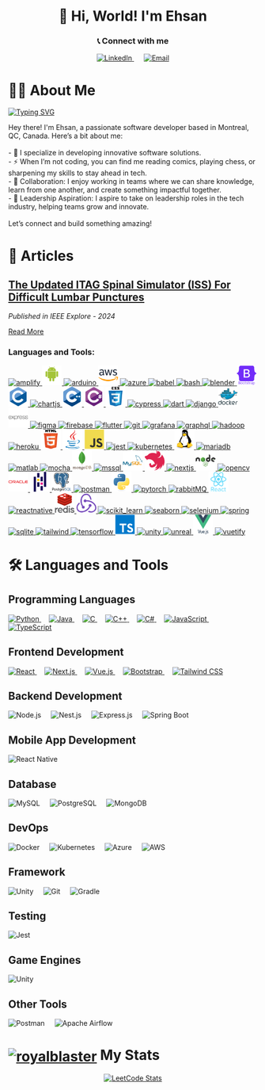 <!--
**royalblaster/royalblaster** is a ✨ _special_ ✨ repository because its `README.md` (this file) appears on your GitHub profile.

Here are some ideas to get you started:

- 🔭 I’m currently working on ...
- 🌱 I’m currently learning ...
- 👯 I’m looking to collaborate on ...
- 🤔 I’m looking for help with ...
- 💬 Ask me about ...
- 📫 How to reach me: ...
- 😄 Pronouns: ...
- ⚡ Fun fact: ...
-->


<div align="center">
  <h1 align="center"> 👋 Hi, World! I'm Ehsan</h1>

  <h3>📞 Connect with me</h3>
  
  <p>
    <a href="https://www.linkedin.com/in/your-linkedin-profile" target="_blank">
      <img src="https://cdn.jsdelivr.net/gh/devicons/devicon/icons/linkedin/linkedin-original.svg" alt="LinkedIn" width="40" />
    </a>
    <a href="mailto:your.email@example.com" target="_blank" style="margin-left: 20px;">
      <img src="https://cdn-icons-png.flaticon.com/512/732/732200.png" alt="Email" width="40" />
    </a>
  </p>
</div>




# 👩‍💻 About Me


[![Typing SVG](https://readme-typing-svg.herokuapp.com?font=Fira+Code&pause=1000&color=36BCF7&width=500&lines=Software+Engineer+%7C+Full+Stack+Developer;Passionate+about+Web+Development;Lifelong+Learner)](https://git.io/typing-svg)


<p align="left">
  Hey there! I'm Ehsan, a passionate software developer based in Montreal, QC, Canada. Here’s a bit about me: <br><br>
  - 🔭 I specialize in developing innovative software solutions. <br>
  - ⚡ When I’m not coding, you can find me reading comics, playing chess, or sharpening my skills to stay ahead in tech. <br>
  - 🤝 Collaboration: I enjoy working in teams where we can share knowledge, learn from one another, and create something impactful together. <br>
  - 🌟 Leadership Aspiration: I aspire to take on leadership roles in the tech industry, helping teams grow and innovate. <br><br>
  Let’s connect and build something amazing!
</p>


# 📝 Articles

## [The Updated ITAG Spinal Simulator (ISS) For Difficult Lumbar Punctures](https://ieeexplore.ieee.org/document/10782842)
*Published in IEEE Explore - 2024*

[Read More](https://ieeexplore.ieee.org/document/10782842)




<h3 align="left">Languages and Tools:</h3>
<p align="left"> <a href="https://aws.amazon.com/amplify/" target="_blank" rel="noreferrer"> <img src="https://docs.amplify.aws/assets/logo-dark.svg" alt="amplify" width="40" height="40"/> </a> <a href="https://developer.android.com" target="_blank" rel="noreferrer"> <img src="https://raw.githubusercontent.com/devicons/devicon/master/icons/android/android-original-wordmark.svg" alt="android" width="40" height="40"/> </a> <a href="https://www.arduino.cc/" target="_blank" rel="noreferrer"> <img src="https://cdn.worldvectorlogo.com/logos/arduino-1.svg" alt="arduino" width="40" height="40"/> </a> <a href="https://aws.amazon.com" target="_blank" rel="noreferrer"> <img src="https://raw.githubusercontent.com/devicons/devicon/master/icons/amazonwebservices/amazonwebservices-original-wordmark.svg" alt="aws" width="40" height="40"/> </a> <a href="https://azure.microsoft.com/en-in/" target="_blank" rel="noreferrer"> <img src="https://www.vectorlogo.zone/logos/microsoft_azure/microsoft_azure-icon.svg" alt="azure" width="40" height="40"/> </a> <a href="https://babeljs.io/" target="_blank" rel="noreferrer"> <img src="https://www.vectorlogo.zone/logos/babeljs/babeljs-icon.svg" alt="babel" width="40" height="40"/> </a> <a href="https://www.gnu.org/software/bash/" target="_blank" rel="noreferrer"> <img src="https://www.vectorlogo.zone/logos/gnu_bash/gnu_bash-icon.svg" alt="bash" width="40" height="40"/> </a> <a href="https://www.blender.org/" target="_blank" rel="noreferrer"> <img src="https://download.blender.org/branding/community/blender_community_badge_white.svg" alt="blender" width="40" height="40"/> </a> <a href="https://getbootstrap.com" target="_blank" rel="noreferrer"> <img src="https://raw.githubusercontent.com/devicons/devicon/master/icons/bootstrap/bootstrap-plain-wordmark.svg" alt="bootstrap" width="40" height="40"/> </a> <a href="https://www.cprogramming.com/" target="_blank" rel="noreferrer"> <img src="https://raw.githubusercontent.com/devicons/devicon/master/icons/c/c-original.svg" alt="c" width="40" height="40"/> </a> <a href="https://www.chartjs.org" target="_blank" rel="noreferrer"> <img src="https://www.chartjs.org/media/logo-title.svg" alt="chartjs" width="40" height="40"/> </a> <a href="https://www.w3schools.com/cpp/" target="_blank" rel="noreferrer"> <img src="https://raw.githubusercontent.com/devicons/devicon/master/icons/cplusplus/cplusplus-original.svg" alt="cplusplus" width="40" height="40"/> </a> <a href="https://www.w3schools.com/cs/" target="_blank" rel="noreferrer"> <img src="https://raw.githubusercontent.com/devicons/devicon/master/icons/csharp/csharp-original.svg" alt="csharp" width="40" height="40"/> </a> <a href="https://www.w3schools.com/css/" target="_blank" rel="noreferrer"> <img src="https://raw.githubusercontent.com/devicons/devicon/master/icons/css3/css3-original-wordmark.svg" alt="css3" width="40" height="40"/> </a> <a href="https://www.cypress.io" target="_blank" rel="noreferrer"> <img src="https://raw.githubusercontent.com/simple-icons/simple-icons/6e46ec1fc23b60c8fd0d2f2ff46db82e16dbd75f/icons/cypress.svg" alt="cypress" width="40" height="40"/> </a> <a href="https://dart.dev" target="_blank" rel="noreferrer"> <img src="https://www.vectorlogo.zone/logos/dartlang/dartlang-icon.svg" alt="dart" width="40" height="40"/> </a> <a href="https://www.djangoproject.com/" target="_blank" rel="noreferrer"> <img src="https://cdn.worldvectorlogo.com/logos/django.svg" alt="django" width="40" height="40"/> </a> <a href="https://www.docker.com/" target="_blank" rel="noreferrer"> <img src="https://raw.githubusercontent.com/devicons/devicon/master/icons/docker/docker-original-wordmark.svg" alt="docker" width="40" height="40"/> </a> <a href="https://expressjs.com" target="_blank" rel="noreferrer"> <img src="https://raw.githubusercontent.com/devicons/devicon/master/icons/express/express-original-wordmark.svg" alt="express" width="40" height="40"/> </a> <a href="https://www.figma.com/" target="_blank" rel="noreferrer"> <img src="https://www.vectorlogo.zone/logos/figma/figma-icon.svg" alt="figma" width="40" height="40"/> </a> <a href="https://firebase.google.com/" target="_blank" rel="noreferrer"> <img src="https://www.vectorlogo.zone/logos/firebase/firebase-icon.svg" alt="firebase" width="40" height="40"/> </a> <a href="https://flutter.dev" target="_blank" rel="noreferrer"> <img src="https://www.vectorlogo.zone/logos/flutterio/flutterio-icon.svg" alt="flutter" width="40" height="40"/> </a> <a href="https://git-scm.com/" target="_blank" rel="noreferrer"> <img src="https://www.vectorlogo.zone/logos/git-scm/git-scm-icon.svg" alt="git" width="40" height="40"/> </a> <a href="https://grafana.com" target="_blank" rel="noreferrer"> <img src="https://www.vectorlogo.zone/logos/grafana/grafana-icon.svg" alt="grafana" width="40" height="40"/> </a> <a href="https://graphql.org" target="_blank" rel="noreferrer"> <img src="https://www.vectorlogo.zone/logos/graphql/graphql-icon.svg" alt="graphql" width="40" height="40"/> </a> <a href="https://hadoop.apache.org/" target="_blank" rel="noreferrer"> <img src="https://www.vectorlogo.zone/logos/apache_hadoop/apache_hadoop-icon.svg" alt="hadoop" width="40" height="40"/> </a> <a href="https://heroku.com" target="_blank" rel="noreferrer"> <img src="https://www.vectorlogo.zone/logos/heroku/heroku-icon.svg" alt="heroku" width="40" height="40"/> </a> <a href="https://www.w3.org/html/" target="_blank" rel="noreferrer"> <img src="https://raw.githubusercontent.com/devicons/devicon/master/icons/html5/html5-original-wordmark.svg" alt="html5" width="40" height="40"/> </a> <a href="https://www.java.com" target="_blank" rel="noreferrer"> <img src="https://raw.githubusercontent.com/devicons/devicon/master/icons/java/java-original.svg" alt="java" width="40" height="40"/> </a> <a href="https://developer.mozilla.org/en-US/docs/Web/JavaScript" target="_blank" rel="noreferrer"> <img src="https://raw.githubusercontent.com/devicons/devicon/master/icons/javascript/javascript-original.svg" alt="javascript" width="40" height="40"/> </a> <a href="https://jestjs.io" target="_blank" rel="noreferrer"> <img src="https://www.vectorlogo.zone/logos/jestjsio/jestjsio-icon.svg" alt="jest" width="40" height="40"/> </a> <a href="https://kubernetes.io" target="_blank" rel="noreferrer"> <img src="https://www.vectorlogo.zone/logos/kubernetes/kubernetes-icon.svg" alt="kubernetes" width="40" height="40"/> </a> <a href="https://www.linux.org/" target="_blank" rel="noreferrer"> <img src="https://raw.githubusercontent.com/devicons/devicon/master/icons/linux/linux-original.svg" alt="linux" width="40" height="40"/> </a> <a href="https://mariadb.org/" target="_blank" rel="noreferrer"> <img src="https://www.vectorlogo.zone/logos/mariadb/mariadb-icon.svg" alt="mariadb" width="40" height="40"/> </a> <a href="https://www.mathworks.com/" target="_blank" rel="noreferrer"> <img src="https://upload.wikimedia.org/wikipedia/commons/2/21/Matlab_Logo.png" alt="matlab" width="40" height="40"/> </a> <a href="https://mochajs.org" target="_blank" rel="noreferrer"> <img src="https://www.vectorlogo.zone/logos/mochajs/mochajs-icon.svg" alt="mocha" width="40" height="40"/> </a> <a href="https://www.mongodb.com/" target="_blank" rel="noreferrer"> <img src="https://raw.githubusercontent.com/devicons/devicon/master/icons/mongodb/mongodb-original-wordmark.svg" alt="mongodb" width="40" height="40"/> </a> <a href="https://www.microsoft.com/en-us/sql-server" target="_blank" rel="noreferrer"> <img src="https://www.svgrepo.com/show/303229/microsoft-sql-server-logo.svg" alt="mssql" width="40" height="40"/> </a> <a href="https://www.mysql.com/" target="_blank" rel="noreferrer"> <img src="https://raw.githubusercontent.com/devicons/devicon/master/icons/mysql/mysql-original-wordmark.svg" alt="mysql" width="40" height="40"/> </a> <a href="https://nestjs.com/" target="_blank" rel="noreferrer"> <img src="https://raw.githubusercontent.com/devicons/devicon/master/icons/nestjs/nestjs-plain.svg" alt="nestjs" width="40" height="40"/> </a> <a href="https://nextjs.org/" target="_blank" rel="noreferrer"> <img src="https://cdn.worldvectorlogo.com/logos/nextjs-2.svg" alt="nextjs" width="40" height="40"/> </a> <a href="https://nodejs.org" target="_blank" rel="noreferrer"> <img src="https://raw.githubusercontent.com/devicons/devicon/master/icons/nodejs/nodejs-original-wordmark.svg" alt="nodejs" width="40" height="40"/> </a> <a href="https://opencv.org/" target="_blank" rel="noreferrer"> <img src="https://www.vectorlogo.zone/logos/opencv/opencv-icon.svg" alt="opencv" width="40" height="40"/> </a> <a href="https://www.oracle.com/" target="_blank" rel="noreferrer"> <img src="https://raw.githubusercontent.com/devicons/devicon/master/icons/oracle/oracle-original.svg" alt="oracle" width="40" height="40"/> </a> <a href="https://pandas.pydata.org/" target="_blank" rel="noreferrer"> <img src="https://raw.githubusercontent.com/devicons/devicon/2ae2a900d2f041da66e950e4d48052658d850630/icons/pandas/pandas-original.svg" alt="pandas" width="40" height="40"/> </a> <a href="https://www.postgresql.org" target="_blank" rel="noreferrer"> <img src="https://raw.githubusercontent.com/devicons/devicon/master/icons/postgresql/postgresql-original-wordmark.svg" alt="postgresql" width="40" height="40"/> </a> <a href="https://postman.com" target="_blank" rel="noreferrer"> <img src="https://www.vectorlogo.zone/logos/getpostman/getpostman-icon.svg" alt="postman" width="40" height="40"/> </a> <a href="https://www.python.org" target="_blank" rel="noreferrer"> <img src="https://raw.githubusercontent.com/devicons/devicon/master/icons/python/python-original.svg" alt="python" width="40" height="40"/> </a> <a href="https://pytorch.org/" target="_blank" rel="noreferrer"> <img src="https://www.vectorlogo.zone/logos/pytorch/pytorch-icon.svg" alt="pytorch" width="40" height="40"/> </a> <a href="https://www.rabbitmq.com" target="_blank" rel="noreferrer"> <img src="https://www.vectorlogo.zone/logos/rabbitmq/rabbitmq-icon.svg" alt="rabbitMQ" width="40" height="40"/> </a> <a href="https://reactjs.org/" target="_blank" rel="noreferrer"> <img src="https://raw.githubusercontent.com/devicons/devicon/master/icons/react/react-original-wordmark.svg" alt="react" width="40" height="40"/> </a> <a href="https://reactnative.dev/" target="_blank" rel="noreferrer"> <img src="https://reactnative.dev/img/header_logo.svg" alt="reactnative" width="40" height="40"/> </a> <a href="https://redis.io" target="_blank" rel="noreferrer"> <img src="https://raw.githubusercontent.com/devicons/devicon/master/icons/redis/redis-original-wordmark.svg" alt="redis" width="40" height="40"/> </a> <a href="https://redux.js.org" target="_blank" rel="noreferrer"> <img src="https://raw.githubusercontent.com/devicons/devicon/master/icons/redux/redux-original.svg" alt="redux" width="40" height="40"/> </a> <a href="https://scikit-learn.org/" target="_blank" rel="noreferrer"> <img src="https://upload.wikimedia.org/wikipedia/commons/0/05/Scikit_learn_logo_small.svg" alt="scikit_learn" width="40" height="40"/> </a> <a href="https://seaborn.pydata.org/" target="_blank" rel="noreferrer"> <img src="https://seaborn.pydata.org/_images/logo-mark-lightbg.svg" alt="seaborn" width="40" height="40"/> </a> <a href="https://www.selenium.dev" target="_blank" rel="noreferrer"> <img src="https://raw.githubusercontent.com/detain/svg-logos/780f25886640cef088af994181646db2f6b1a3f8/svg/selenium-logo.svg" alt="selenium" width="40" height="40"/> </a> <a href="https://spring.io/" target="_blank" rel="noreferrer"> <img src="https://www.vectorlogo.zone/logos/springio/springio-icon.svg" alt="spring" width="40" height="40"/> </a> <a href="https://www.sqlite.org/" target="_blank" rel="noreferrer"> <img src="https://www.vectorlogo.zone/logos/sqlite/sqlite-icon.svg" alt="sqlite" width="40" height="40"/> </a> <a href="https://tailwindcss.com/" target="_blank" rel="noreferrer"> <img src="https://www.vectorlogo.zone/logos/tailwindcss/tailwindcss-icon.svg" alt="tailwind" width="40" height="40"/> </a> <a href="https://www.tensorflow.org" target="_blank" rel="noreferrer"> <img src="https://www.vectorlogo.zone/logos/tensorflow/tensorflow-icon.svg" alt="tensorflow" width="40" height="40"/> </a> <a href="https://www.typescriptlang.org/" target="_blank" rel="noreferrer"> <img src="https://raw.githubusercontent.com/devicons/devicon/master/icons/typescript/typescript-original.svg" alt="typescript" width="40" height="40"/> </a> <a href="https://unity.com/" target="_blank" rel="noreferrer"> <img src="https://www.vectorlogo.zone/logos/unity3d/unity3d-icon.svg" alt="unity" width="40" height="40"/> </a> <a href="https://unrealengine.com/" target="_blank" rel="noreferrer"> <img src="https://raw.githubusercontent.com/kenangundogan/fontisto/036b7eca71aab1bef8e6a0518f7329f13ed62f6b/icons/svg/brand/unreal-engine.svg" alt="unreal" width="40" height="40"/> </a> <a href="https://vuejs.org/" target="_blank" rel="noreferrer"> <img src="https://raw.githubusercontent.com/devicons/devicon/master/icons/vuejs/vuejs-original-wordmark.svg" alt="vuejs" width="40" height="40"/> </a> <a href="https://vuetifyjs.com/en/" target="_blank" rel="noreferrer"> <img src="https://bestofjs.org/logos/vuetify.svg" alt="vuetify" width="40" height="40"/> </a> </p>



# 🛠 Languages and Tools

## Programming Languages

<p>
  <a href="https://www.python.org/" target="_blank" rel="noopener noreferrer">
    <img src="https://cdn.jsdelivr.net/gh/devicons/devicon/icons/python/python-original.svg" height="40" alt="Python" />
  </a>
  <img width="12" />
  <a href="https://www.java.com/" target="_blank" rel="noopener noreferrer">
    <img src="https://cdn.jsdelivr.net/gh/devicons/devicon/icons/java/java-original.svg" height="40" alt="Java" />
  </a>
  <img width="12" />
  <a href="https://en.wikipedia.org/wiki/C_(programming_language)" target="_blank" rel="noopener noreferrer">
    <img src="https://cdn.jsdelivr.net/gh/devicons/devicon/icons/c/c-original.svg" height="40" alt="C" />
  </a>
  <img width="12" />
  <a href="https://cplusplus.com/" target="_blank" rel="noopener noreferrer">
    <img src="https://cdn.jsdelivr.net/gh/devicons/devicon/icons/cplusplus/cplusplus-original.svg" height="40" alt="C++" />
  </a>
  <img width="12" />
  <a href="https://learn.microsoft.com/en-us/dotnet/csharp/" target="_blank" rel="noopener noreferrer">
    <img src="https://cdn.jsdelivr.net/gh/devicons/devicon/icons/csharp/csharp-original.svg" height="40" alt="C#" />
  </a>
  <img width="12" />
  <a href="https://developer.mozilla.org/en-US/docs/Web/JavaScript" target="_blank" rel="noopener noreferrer">
    <img src="https://cdn.jsdelivr.net/gh/devicons/devicon/icons/javascript/javascript-original.svg" height="40" alt="JavaScript" />
  </a>
  <img width="12" />
  <a href="https://www.typescriptlang.org/" target="_blank" rel="noopener noreferrer">
    <img src="https://cdn.jsdelivr.net/gh/devicons/devicon/icons/typescript/typescript-original.svg" height="40" alt="TypeScript" />
  </a>
</p>

## Frontend Development

<p>
  <a href="https://react.dev/" target="_blank" rel="noopener noreferrer">
    <img src="https://cdn.jsdelivr.net/gh/devicons/devicon/icons/react/react-original.svg" height="40" alt="React" />
  </a>
  <img width="12" />
  <a href="https://nextjs.org/" target="_blank" rel="noopener noreferrer">
    <img src="https://cdn.jsdelivr.net/gh/devicons/devicon@latest/icons/nextjs/nextjs-original.svg" height="40" alt="Next.js"/>
  </a>
  <img width="12" />
  <a href="https://vuejs.org/" target="_blank" rel="noopener noreferrer">
    <img src="https://cdn.jsdelivr.net/gh/devicons/devicon/icons/vuejs/vuejs-original.svg" height="40" alt="Vue.js" />
  </a>
  <img width="12" />
  <a href="https://getbootstrap.com/" target="_blank" rel="noopener noreferrer">
    <img src="https://cdn.jsdelivr.net/gh/devicons/devicon/icons/bootstrap/bootstrap-plain.svg" height="40" alt="Bootstrap" />
  </a>
  <img width="12" />
  <a href="https://tailwindcss.com/" target="_blank" rel="noopener noreferrer">
    <img src="https://cdn.jsdelivr.net/gh/devicons/devicon@latest/icons/tailwindcss/tailwindcss-original.svg"  height="40" alt="Tailwind CSS" />
  </a>
</p>


## Backend Development

<p> <img src="https://cdn.jsdelivr.net/gh/devicons/devicon/icons/nodejs/nodejs-original.svg" height="40" alt="Node.js" /> <img width="12" /> 
            <img src="https://cdn.jsdelivr.net/gh/devicons/devicon@latest/icons/nestjs/nestjs-original.svg" height="40" alt="Nest.js" />
          <img width="12" /> 
            <img src="https://cdn.jsdelivr.net/gh/devicons/devicon@latest/icons/express/express-original.svg" height="40" alt="Express.js"  />
           <img width="12" /> <img src="https://cdn.jsdelivr.net/gh/devicons/devicon/icons/spring/spring-original.svg" height="40" alt="Spring Boot" /> </p>


## Mobile App Development

<p> <img src="https://cdn.jsdelivr.net/gh/devicons/devicon/icons/react/react-original.svg" height="40" alt="React Native" /> </p>


## Database

<p> <img src="https://cdn.jsdelivr.net/gh/devicons/devicon/icons/mysql/mysql-original-wordmark.svg" height="40" alt="MySQL" /> <img width="12" /> <img src="https://cdn.jsdelivr.net/gh/devicons/devicon/icons/postgresql/postgresql-original-wordmark.svg" height="40" alt="PostgreSQL" /> <img width="12" /> <img src="https://cdn.jsdelivr.net/gh/devicons/devicon/icons/mongodb/mongodb-original-wordmark.svg" height="40" alt="MongoDB" /> </p>


## DevOps

<p> <img src="https://cdn.jsdelivr.net/gh/devicons/devicon/icons/docker/docker-original.svg" height="40" alt="Docker" /> <img width="12" /> <img src="https://cdn.jsdelivr.net/gh/devicons/devicon/icons/kubernetes/kubernetes-plain.svg" height="40" alt="Kubernetes" /> <img width="12" /> <img src="https://cdn.jsdelivr.net/gh/devicons/devicon/icons/azure/azure-original.svg" height="40" alt="Azure" /> <img width="12" /> <img src="https://cdn.jsdelivr.net/gh/devicons/devicon/icons/amazonwebservices/amazonwebservices-original-wordmark.svg" height="40" alt="AWS" /> </p>


## Framework

<p> <img src="https://cdn.jsdelivr.net/gh/devicons/devicon/icons/unity/unity-original.svg" height="40" alt="Unity" /> <img width="12" /> <img src="https://cdn.jsdelivr.net/gh/devicons/devicon/icons/git/git-original.svg" height="40" alt="Git" /> <img width="12" /> 
            <img src="https://cdn.jsdelivr.net/gh/devicons/devicon@latest/icons/gradle/gradle-original.svg" height="40" alt="Gradle"/>
          </p>


## Testing

<p> <img src="https://cdn.jsdelivr.net/gh/devicons/devicon/icons/jest/jest-plain.svg" height="40" alt="Jest" /> </p>

## Game Engines

<p> <img src="https://cdn.jsdelivr.net/gh/devicons/devicon@latest/icons/unity/unity-original.svg" height="40" alt="Unity"  /> </p>


## Other Tools

<p> <img src="https://cdn.jsdelivr.net/gh/devicons/devicon/icons/postman/postman-original.svg" height="40" alt="Postman" /> <img width="12" /> <img src="https://cdn.jsdelivr.net/gh/devicons/devicon/icons/apache/apache-original.svg" height="40" alt="Apache Airflow" /> </p>



<h1 align="left"> <a href="https://www.leetcode.com/royalblaster" target="blank"><img align="center" src="https://raw.githubusercontent.com/rahuldkjain/github-profile-readme-generator/master/src/images/icons/Social/leet-code.svg" alt="royalblaster" height="30" width="40" /></a>   My Stats </h1>


<div align="center">
  <a href="https://leetcode.com/royalblaster/">
    <img src="https://leetcard.jacoblin.cool/royalblaster?theme=dark&font=Source%20Code%20Pro" alt="LeetCode Stats" width="600" height="300">
  </a>
</div>


